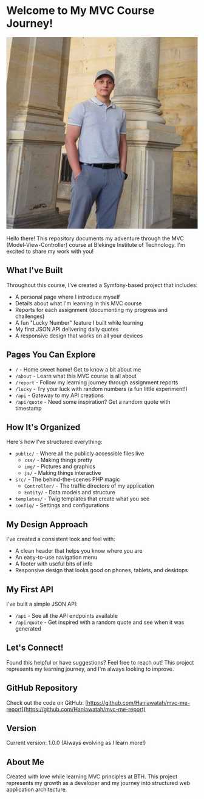 # Welcome to My MVC Course Journey!

![MVC Pattern](public/img/mvc-pattern.jpg)

Hello there! This repository documents my adventure through the MVC (Model-View-Controller) course at Blekinge Institute of Technology. I'm excited to share my work with you!

## What I've Built

Throughout this course, I've created a Symfony-based project that includes:

- A personal page where I introduce myself
- Details about what I'm learning in this MVC course
- Reports for each assignment (documenting my progress and challenges)
- A fun "Lucky Number" feature I built while learning
- My first JSON API delivering daily quotes
- A responsive design that works on all your devices

## Pages You Can Explore

- `/` - Home sweet home! Get to know a bit about me
- `/about` - Learn what this MVC course is all about
- `/report` - Follow my learning journey through assignment reports
- `/lucky` - Try your luck with random numbers (a fun little experiment!)
- `/api` - Gateway to my API creations
- `/api/quote` - Need some inspiration? Get a random quote with timestamp


## How It's Organized

Here's how I've structured everything:

- `public/` - Where all the publicly accessible files live
  - `css/` - Making things pretty
  - `img/` - Pictures and graphics
  - `js/` - Making things interactive
- `src/` - The behind-the-scenes PHP magic
  - `Controller/` - The traffic directors of my application
  - `Entity/` - Data models and structure
- `templates/` - Twig templates that create what you see
- `config/` - Settings and configurations

## My Design Approach

I've created a consistent look and feel with:
- A clean header that helps you know where you are
- An easy-to-use navigation menu
- A footer with useful bits of info
- Responsive design that looks good on phones, tablets, and desktops

## My First API

I've built a simple JSON API:
- `/api` - See all the API endpoints available
- `/api/quote` - Get inspired with a random quote and see when it was generated

## Let's Connect!

Found this helpful or have suggestions? Feel free to reach out! This project represents my learning journey, and I'm always looking to improve.

## GitHub Repository

Check out the code on GitHub: [https://github.com/Haniawatah/mvc-me-report](https://github.com/Haniawatah/mvc-me-report)

## Version

Current version: 1.0.0 (Always evolving as I learn more!)

## About Me

Created with love while learning MVC principles at BTH. This project represents my growth as a developer and my journey into structured web application architecture.